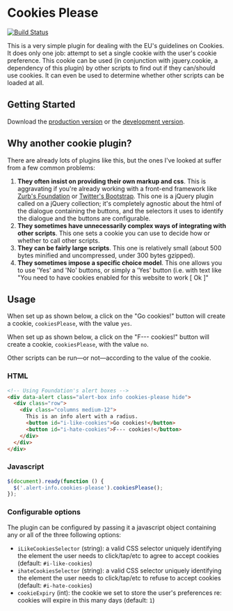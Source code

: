 # Cookies Please

[![Build Status](https://travis-ci.org/ctorgalson/jquery.cookiesPlease.js.png?branch=master)](https://travis-ci.org/ctorgalson/jquery.cookiesPlease.js)

This is a very simple plugin for dealing with the EU's guidelines on Cookies. It does only one job: attempt to set a single cookie with the user's cookie preference. This cookie can be used (in conjunction with jquery.cookie, a dependency of this plugin) by other scripts to find out if they can/should use cookies. It can even be used to determine whether other scripts can be loaded at all.

## Getting Started

Download the [production version][min] or the [development version][max].

[min]: https://raw.github.com/ctorgalson/jquery.cookiesplease.js/master/dist/cookiesplease.min.js
[max]: https://raw.github.com/ctorgalson/jquery.cookiesplease.js/master/dist/cookiesplease.js

## Why another cookie plugin?

There are already lots of plugins like this, but the ones I've looked at
suffer from a few common problems:

1. **They often insist on providing their own markup and css**. This is
   aggravating if you're already working with a front-end framework like
   [Zurb's Foundation](http://foundation.zurb.com/) or [Twitter's Bootstrap](http://getbootstrap.com/).
   This one is a jQuery plugin called on a jQuery collection; it's completely
   agnostic about the html of the dialogue containing the buttons, and the
   selectors it uses to identify the dialogue and the buttons are configurable.
2. **They sometimes have unnecessarily complex ways of integrating with
   other scripts**. This one sets a cookie you can use to decide how or
   whether to call other scripts.
3. **They can be fairly large scripts**. This one is relatively small (about 500 bytes minified and uncompressed, under 300 bytes gzipped).
4. **They sometimes impose a specific choice model**. This one allows
   you to use 'Yes' and 'No' buttons, or simply a 'Yes' button (i.e.
   with text like "You need to have cookies enabled for this website to
   work [ Ok ]"

## Usage

When set up as shown below, a click on the "Go cookies!" button will create a
cookie, `cookiesPlease`, with the value `yes`.

When set up as shown below, a click on the "F--- cookies!" button will create a
cookie, `cookiesPlease`, with the value `no`.

Other scripts can be run&mdash;or not&mdash;according to the value of the
cookie.

### HTML

```html
<!-- Using Foundation's alert boxes -->
<div data-alert class="alert-box info cookies-please hide">
  <div class="row">
    <div class="columns medium-12">
      This is an info alert with a radius.
      <button id="i-like-cookies">Go cookies!</button>
      <button id="i-hate-cookies">F--- cookies!</button>
    </div>
  </div>
</div>
```

### Javascript

```javascript
$(document).ready(function () {
  $('.alert-info.cookies-please').cookiesPlease();
});
```

### Configurable options

The plugin can be configured by passing it a javascript object containing any or all of the three following options:

* `iLikeCookiesSelector` (string): a valid CSS selector uniquely identifying the element the user needs to click/tap/etc to agree to accept cookies (default: `#i-like-cookies`)
* `ihateCookiesSelector` (string): a valid CSS selector uniquely identifying the element the user needs to click/tap/etc to refuse to accept cookies (default: `#i-hate-cookies`)
* `cookieExpiry` (int): the cookie we set to store the user's preferences re: cookies will expire in this many days (default: `1`)
